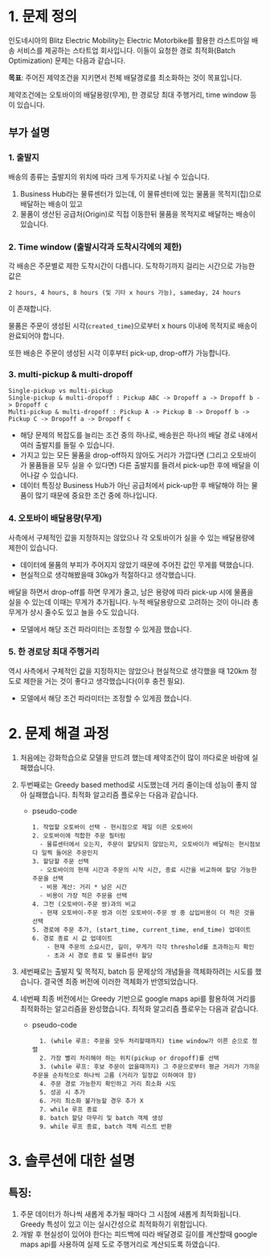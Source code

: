 # 1. 문제 정의

인도네시아의 Blitz Electric Mobility는 Electric Motorbike를 활용한 라스트마일 배송 서비스를 제공하는 스타트업 회사입니다. 이들이 요청한 경로 최적화(Batch Optimization) 문제는 다음과 같습니다.

**목표**: 주어진 제약조건을 지키면서 전체 배달경로를 최소화하는 것이 목표입니다. 

제약조건에는 오토바이의 배달용량(무게), 한 경로당 최대 주행거리, time window 등이 있습니다.

## 부가 설명

### 1. 출발지

배송의 종류는 출발지의 위치에 따라 크게 두가지로 나뉠 수 있습니다.

1. Business Hub라는 물류센터가 있는데, 이 물류센터에 있는 물품을 목적지(집)으로 배달하는 배송이 있고
2. 물품이 생산된 공급처(Origin)로 직접 이동한뒤 물품을 목적지로 배달하는 배송이 있습니다.

### 2. Time window (출발시각과 도착시각에의 제한)

각 배송은 주문별로 제한 도착시간이 다릅니다. 도착하기까지 걸리는 시간으로 가능한 값은

```
2 hours, 4 hours, 8 hours (및 기타 x hours 가능), sameday, 24 hours
```

이 존재합니다.

물품은 주문이 생성된 시각(`created_time`)으로부터  x hours 이내에 목적지로 배송이 완료되어야 합니다.

또한 배송은 주문이 생성된 시각 이후부터 pick-up, drop-off가 가능합니다.

### 3. multi-pickup & multi-dropoff

```
Single-pickup vs multi-pickup
Single-pickup & multi-dropoff : Pickup ABC -> Dropoff a -> Dropoff b -> Dropoff c
Multi-pickup & multi-dropoff : Pickup A -> Pickup B -> Dropoff b -> Pickup C -> Dropoff a -> Dropoff c
```

* 해당 문제의 복잡도를 늘리는 조건 중의 하나로, 배송원은 하나의 배달 경로 내에서 여러 출발지를 들릴 수 있습니다. 
* 가지고 있는 모든 물품을 drop-off하지 않아도 거리가 가깝다면 (그리고 오토바이가 물품들을 모두 실을 수 있다면) 다른 출발지를 들려서 pick-up한 후에 배달을 이어나갈 수 있습니다. 
* 데이터 특징상 Business Hub가 아닌 공급처에서 pick-up한 후 배달해야 하는 물품이 많기 때문에 중요한 조건 중에 하나입니다.

### 4. 오토바이 배달용량(무게)

사측에서 구체적인 값을 지정하지는 않았으나 각 오토바이가 실을 수 있는 배달용량에 제한이 있습니다. 
* 데이터에 물품의 부피가 주어지지 않았기 때문에 주어진 값인 무게를 택했습니다. 
* 현실적으로 생각해봤을때 30kg가 적절하다고 생각했습니다.

배달을 하면서 drop-off를 하면 무게가 줄고, 남은 용량에 따라 pick-up 시에 물품을 실을 수 있는데 이때는 무게가 추가됩니다. 누적 배달용량으로 고려하는 것이 아니라 총 무게가 상시 줄수도 있고 늘을 수도 있습니다.

- 모델에서 해당 조건 파라미터는 조정할 수 있게끔 했습니다.

### 5. 한 경로당 최대 주행거리

역시 사측에서 구체적인 값을 지정하지는 않았으나 현실적으로 생각했을 때 120km 정도로 제한을 거는 것이 좋다고 생각했습니다(이후 충전 필요).

- 모델에서 해당 조건 파라미터는 조정할 수 있게끔 했습니다.

# 2. 문제 해결 과정

1. 처음에는 강화학습으로 모델을 만드려 했는데 제약조건이 많이 까다로운 바람에 실패했습니다.
2. 두번째로는 Greedy based method로 시도했는데 거리 줄이는데 성능이 좋지 않아 실패했습니다. 최적화 알고리즘 플로우는 다음과 같습니다.
    - pseudo-code
        ```
      1. 작업할 오토바이 선택 - 현시점으로 제일 이른 오토바이
      2. 오토바이에 적합한 주문 필터링
          - 물류센터에서 오는지, 주문이 할당되지 않았는지, 오토바이가 배달하는 현시점보다 일찍 들어온 주문인지
      3. 할당할 주문 선택
          - 오토바이의 현재 시간과 주문의 시작 시간, 종료 시간을 비교하여 할당 가능한 주문을 선택
          - 비용 계산: 거리 * 남은 시간
          - 비용이 가장 적은 주문을 선택
      4. 그전 (오토바이-주문 쌍)과의 비교
          - 현재 오토바이-주문 쌍과 이전 오토바이-주문 쌍 중 삽입비용이 더 적은 것을 선택
      5. 경로에 주문 추가, (start_time, current_time, end_time) 업데이트
        6. 경로 종료 시 값 업데이트
            - 현재 주문의 소요시간, 길이, 무게가 각각 threshold를 초과하는지 확인
            - 초과 시 경로 종료 및 물류센터 할당
      ```
        
3. 세번째로는 출발지 및 목적지, batch 등 문제상의 개념들을 객체화하려는 시도를 했습니다. 결국엔 최종 버전에 이러한 객체화가 반영되었습니다.
4. 네번째 최종 버전에서는 Greedy 기반으로 google maps api를 활용하여 거리를 최적화하는 알고리즘을 완성했습니다. 최적화 알고리즘 플로우는 다음과 같습니다.
    - pseudo-code
      ```
        1. (while 루프: 주문을 모두 처리할때까지) time window가 이른 순으로 정렬
        2. 가장 빨리 처리해야 하는 위치(pickup or dropoff)를 선택
        3. (while 루프: 후보 주문이 없을때까지) 그 주문으로부터 평균 거리가 가까운 주문을 순차적으로 하나씩 고름 (거리가 일정값 이하여야 함)
        4. 주문 경로 가능한지 확인하고 거리 최소화 시도
        5. 성공 시 추가
        6. 거리 최소화 불가능할 경우 추가 X
        7. while 루프 종료
        8. batch 할당 마무리 및 batch 객체 생성
        9. while 루프 종료, batch 객체 리스트 반환
        ```
      
# 3. 솔루션에 대한 설명
## 특징: 

1. 주문 데이터가 하나씩 새롭게 추가될 때마다 그 시점에 새롭게 최적화됩니다. Greedy 특성이 있고 이는 실시간성으로 최적화하기 위함입니다.
2. 개발 후 현실성이 있어야 한다는 피드백에 따라 배달경로 길이를 계산할때 google maps api를 사용하여 실제 도로 주행거리로 계산되도록 하였습니다.